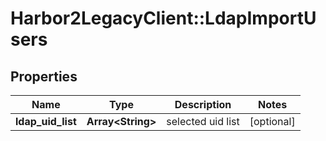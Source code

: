 # Harbor2LegacyClient::LdapImportUsers

## Properties
Name | Type | Description | Notes
------------ | ------------- | ------------- | -------------
**ldap_uid_list** | **Array&lt;String&gt;** | selected uid list | [optional] 


